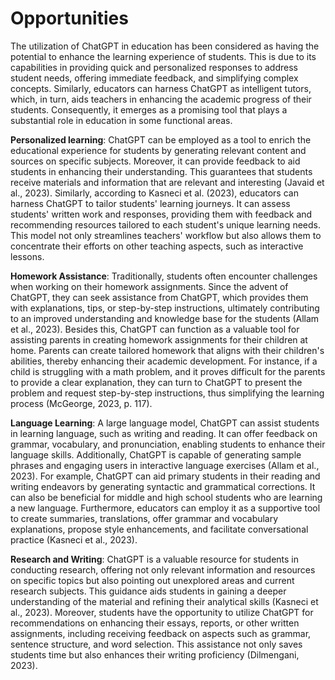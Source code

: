 # Opportunities

The utilization of ChatGPT in education has been considered as having the potential to enhance the learning experience of students. This is due to its capabilities in providing quick and personalized responses to address student needs, offering immediate feedback, and simplifying complex concepts. Similarly, educators can harness ChatGPT as intelligent tutors, which, in turn, aids teachers in enhancing the academic progress of their students. Consequently, it emerges as a promising tool that plays a substantial role in education in some functional areas.

**Personalized learning**: ChatGPT can be employed as a tool to enrich the educational experience for students by generating relevant content and sources on specific subjects. Moreover, it can provide feedback to aid students in enhancing their understanding. This guarantees that students receive materials and information that are relevant and interesting (Javaid et al., 2023). Similarly, according to Kasneci et al. (2023), educators can harness ChatGPT to tailor students' learning journeys. It can assess students' written work and responses, providing them with feedback and recommending resources tailored to each student's unique learning needs. This model not only streamlines teachers' workflow but also allows them to concentrate their efforts on other teaching aspects, such as interactive lessons.

**Homework Assistance**: Traditionally, students often encounter challenges when working on their homework assignments. Since the advent of ChatGPT, they can seek assistance from ChatGPT, which provides them with explanations, tips, or step-by-step instructions, ultimately contributing to an improved understanding and knowledge base for the students (Allam et al., 2023). Besides this, ChatGPT can function as a valuable tool for assisting parents in creating homework assignments for their children at home. Parents can create tailored homework that aligns with their children's abilities, thereby enhancing their academic development. For instance, if a child is struggling with a math problem, and it proves difficult for the parents to provide a clear explanation, they can turn to ChatGPT to present the problem and request step-by-step instructions, thus simplifying the learning process (McGeorge, 2023, p. 117).

**Language Learning**: A large language model, ChatGPT can assist students in learning language, such as writing and reading. It can offer feedback on grammar, vocabulary, and pronunciation, enabling students to enhance their language skills. Additionally, ChatGPT is capable of generating sample phrases and engaging users in interactive language exercises (Allam et al., 2023). For example, ChatGPT can aid primary students in their reading and writing endeavors by generating syntactic and grammatical corrections. It can also be beneficial for middle and high school students who are learning a new language. Furthermore, educators can employ it as a supportive tool to create summaries, translations, offer grammar and vocabulary explanations, propose style enhancements, and facilitate conversational practice (Kasneci et al., 2023).

**Research and Writing**: ChatGPT is a valuable resource for students in conducting research, offering not only relevant information and resources on specific topics but also pointing out unexplored areas and current research subjects. This guidance aids students in gaining a deeper understanding of the material and refining their analytical skills (Kasneci et al., 2023). Moreover, students have the opportunity to utilize ChatGPT for recommendations on enhancing their essays, reports, or other written assignments, including receiving feedback on aspects such as grammar, sentence structure, and word selection. This assistance not only saves students time but also enhances their writing proficiency (Dilmengani, 2023).
